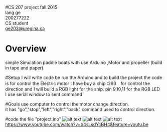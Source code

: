 #CS 207 project
fall 2015
</br>lang ge
</br>200277222
</br> CS student
</br>ge203@uregina.ca

# Overview
simple Simulation paddle boats with use Arduino ,Motor and propeller (build in tape and paper).

#Setup
I will write code be run the Arduino and to build the project
the code is for control the Electric motor
I have buy a chip :293　for control the direction
and I will build a RGB light for the ship.
pin 9,10,11 for the RGB LED
</br> I use serial window to sent command

#Goals
use computer to control the motor change direction.
</br>it has "go","stop","left","right","back" command used to control direction. 


#code
the file "project.ino"
![alt text](https://cloud.githubusercontent.com/assets/14878765/11484730/59d34832-9775-11e5-89d1-0aadb42959f4.jpg)
![alt text](https://cloud.githubusercontent.com/assets/14878765/11329160/c1148056-915d-11e5-834a-e0d3e57b2147.jpg)
![alt text](https://cloud.githubusercontent.com/assets/14878765/11460325/03c53be6-96b0-11e5-9c1c-3c045579ee34.jpg)
https://www.youtube.com/watch?v=b4sLsdYcBH4&feature=youtu.be
